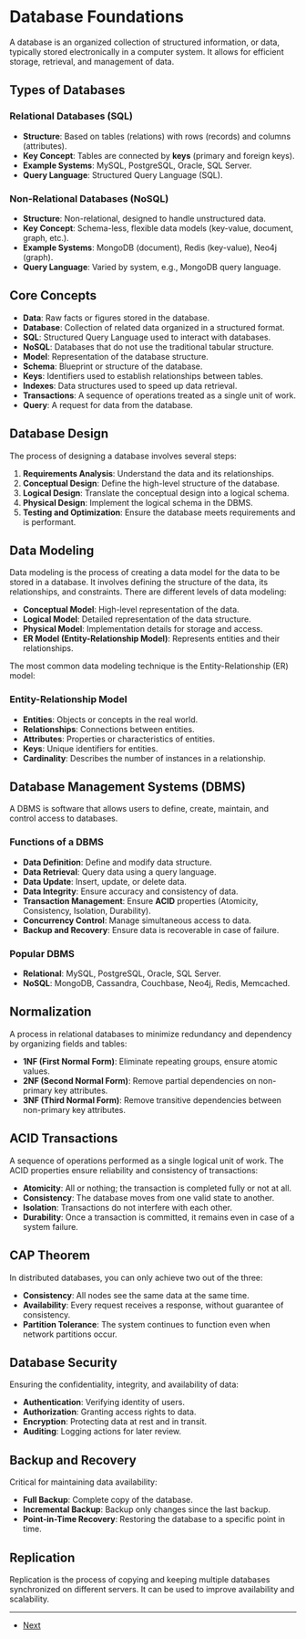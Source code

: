 # Database Foundations

A database is an organized collection of structured information, or data, typically stored electronically in a computer system. It allows for efficient storage, retrieval, and management of data.

## Types of Databases

### Relational Databases (SQL)
- **Structure**: Based on tables (relations) with rows (records) and columns (attributes).
- **Key Concept**: Tables are connected by **keys** (primary and foreign keys).
- **Example Systems**: MySQL, PostgreSQL, Oracle, SQL Server.
- **Query Language**: Structured Query Language (SQL).

### Non-Relational Databases (NoSQL)
- **Structure**: Non-relational, designed to handle unstructured data.
- **Key Concept**: Schema-less, flexible data models (key-value, document, graph, etc.).
- **Example Systems**: MongoDB (document), Redis (key-value), Neo4j (graph).
- **Query Language**: Varied by system, e.g., MongoDB query language.

## Core Concepts

- **Data**: Raw facts or figures stored in the database.
- **Database**: Collection of related data organized in a structured format.
- **SQL**: Structured Query Language used to interact with databases.
- **NoSQL**: Databases that do not use the traditional tabular structure.
- **Model**: Representation of the database structure.
- **Schema**: Blueprint or structure of the database.
- **Keys**: Identifiers used to establish relationships between tables.
- **Indexes**: Data structures used to speed up data retrieval.
- **Transactions**: A sequence of operations treated as a single unit of work.
- **Query**: A request for data from the database.

## Database Design

The process of designing a database involves several steps:

1. **Requirements Analysis**: Understand the data and its relationships.
2. **Conceptual Design**: Define the high-level structure of the database.
3. **Logical Design**: Translate the conceptual design into a logical schema.
4. **Physical Design**: Implement the logical schema in the DBMS.
5. **Testing and Optimization**: Ensure the database meets requirements and is performant.

## Data Modeling

Data modeling is the process of creating a data model for the data to be stored in a database. It involves defining the structure of the data, its relationships, and constraints. There are different levels of data modeling:

- **Conceptual Model**: High-level representation of the data.
- **Logical Model**: Detailed representation of the data structure.
- **Physical Model**: Implementation details for storage and access.
- **ER Model (Entity-Relationship Model)**: Represents entities and their relationships.

The most common data modeling technique is the Entity-Relationship (ER) model:

### Entity-Relationship Model
- **Entities**: Objects or concepts in the real world.
- **Relationships**: Connections between entities.
- **Attributes**: Properties or characteristics of entities.
- **Keys**: Unique identifiers for entities.
- **Cardinality**: Describes the number of instances in a relationship.

## Database Management Systems (DBMS)

A DBMS is software that allows users to define, create, maintain, and control access to databases.

### Functions of a DBMS
- **Data Definition**: Define and modify data structure.
- **Data Retrieval**: Query data using a query language.
- **Data Update**: Insert, update, or delete data.
- **Data Integrity**: Ensure accuracy and consistency of data.
- **Transaction Management**: Ensure **ACID** properties (Atomicity, Consistency, Isolation, Durability).
- **Concurrency Control**: Manage simultaneous access to data.
- **Backup and Recovery**: Ensure data is recoverable in case of failure.

### Popular DBMS
- **Relational**: MySQL, PostgreSQL, Oracle, SQL Server.
- **NoSQL**: MongoDB, Cassandra, Couchbase, Neo4j, Redis, Memcached.

## Normalization
A process in relational databases to minimize redundancy and dependency by organizing fields and tables:
- **1NF (First Normal Form)**: Eliminate repeating groups, ensure atomic values.
- **2NF (Second Normal Form)**: Remove partial dependencies on non-primary key attributes.
- **3NF (Third Normal Form)**: Remove transitive dependencies between non-primary key attributes.

## ACID Transactions
A sequence of operations performed as a single logical unit of work. The ACID properties ensure reliability and consistency of transactions:
- **Atomicity**: All or nothing; the transaction is completed fully or not at all.
- **Consistency**: The database moves from one valid state to another.
- **Isolation**: Transactions do not interfere with each other.
- **Durability**: Once a transaction is committed, it remains even in case of a system failure.

## CAP Theorem
In distributed databases, you can only achieve two out of the three:
- **Consistency**: All nodes see the same data at the same time.
- **Availability**: Every request receives a response, without guarantee of consistency.
- **Partition Tolerance**: The system continues to function even when network partitions occur.

## Database Security
Ensuring the confidentiality, integrity, and availability of data:
- **Authentication**: Verifying identity of users.
- **Authorization**: Granting access rights to data.
- **Encryption**: Protecting data at rest and in transit.
- **Auditing**: Logging actions for later review.

## Backup and Recovery
Critical for maintaining data availability:
- **Full Backup**: Complete copy of the database.
- **Incremental Backup**: Backup only changes since the last backup.
- **Point-in-Time Recovery**: Restoring the database to a specific point in time.

## Replication
Replication is the process of copying and keeping multiple databases synchronized on different servers. It can be used to improve availability and scalability.

---

- [Next](./2-sql.md)